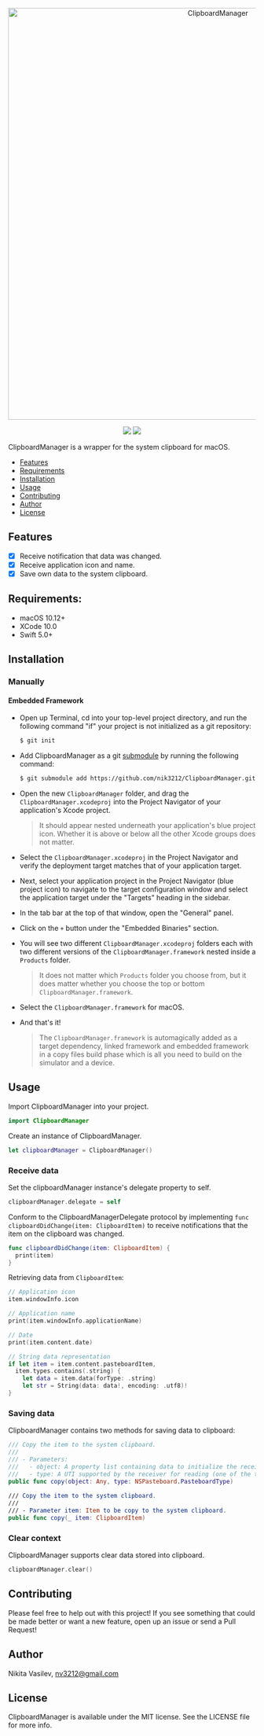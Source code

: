 <p align="center">
<img src="https://user-images.githubusercontent.com/17319991/57161104-5c07b400-6df3-11e9-8384-8699ba82cbd6.png" alt="ClipboardManager" title="ClipboardManager" width="838"/>
</p>

<p align="center">
<a href="https://travis-ci.org/nik3212/ClipboardManager"><img src="https://img.shields.io/travis/nik3212/ClipboardManager/master.svg"></a>
<a href="https://github.com/nik3212/ClipboardManager/blob/master/LICENSE"><img src="https://img.shields.io/badge/License-MIT-blue.svg"></a>

ClipboardManager is a wrapper for the system clipboard for macOS.

- [Features](#features)
- [Requirements](#requirements)
- [Installation](#installation)
- [Usage](#usage)
- [Contributing](#contributing)
- [Author](#author)
- [License](#license)

## Features

- [x] Receive notification that data was changed.
- [x] Receive application icon and name.
- [x] Save own data to the system clipboard.

## Requirements:

* macOS 10.12+
* XCode 10.0
* Swift 5.0+

## Installation

### Manually

#### Embedded Framework

* Open up Terminal, cd into your top-level project directory, and run the following command "if" your project is not initialized as a git repository:

  ```bash
  $ git init
  ```
* Add ClipboardManager as a git [submodule](http://git-scm.com/docs/git-submodule) by running the following command:
  ```bash
  $ git submodule add https://github.com/nik3212/ClipboardManager.git
  ```
* Open the new `ClipboardManager` folder, and drag the `ClipboardManager.xcodeproj` into the Project Navigator of your application's Xcode project. 
  > It should appear nested underneath your application's blue project icon. Whether it is above or below all the other Xcode groups does not matter.
  
* Select the `ClipboardManager.xcodeproj` in the Project Navigator and verify the deployment target matches that of your application target.
* Next, select your application project in the Project Navigator (blue project icon) to navigate to the target configuration window and select the application target under the "Targets" heading in the sidebar.
* In the tab bar at the top of that window, open the "General" panel.
* Click on the `+` button under the "Embedded Binaries" section.
* You will see two different `ClipboardManager.xcodeproj` folders each with two different versions of the `ClipboardManager.framework` nested inside a `Products` folder.
    > It does not matter which `Products` folder you choose from, but it does matter whether you choose the top or bottom `ClipboardManager.framework`.
* Select the `ClipboardManager.framework` for macOS.
* And that's it!
  > The `ClipboardManager.framework` is automagically added as a target dependency, linked framework and embedded framework in a copy files build phase which is all you need to build on the simulator and a device.

## Usage

Import ClipboardManager into your project.

``` swift
import ClipboardManager
```

Create an instance of ClipboardManager.

``` swift
let clipboardManager = ClipboardManager()
```

### Receive data

Set the clipboardManager instance's delegate property to self.

``` swift
clipboardManager.delegate = self
```

Conform to the ClipboardManagerDelegate protocol by implementing `func clipboardDidChange(item: ClipboardItem)` to receive notifications that the item on the clipboard was changed.

``` swift
func clipboardDidChange(item: ClipboardItem) {
  print(item)
}
```

Retrieving data from `ClipboardItem`:

``` swift
// Application icon
item.windowInfo.icon

// Application name
print(item.windowInfo.applicationName)

// Date
print(item.content.date)

// String data representation
if let item = item.content.pasteboardItem,
  item.types.contains(.string) {
    let data = item.data(forType: .string)
    let str = String(data: data!, encoding: .utf8)!
}
```

### Saving data

ClipboardManager contains two methods for saving data to clipboard:

``` swift
/// Copy the item to the system clipboard.
///
/// - Parameters:
///   - object: A property list containing data to initialize the receiver.
///   - type: A UTI supported by the receiver for reading (one of the types returned by readableTypes(for:)).
public func copy(object: Any, type: NSPasteboard.PasteboardType)
    
/// Copy the item to the system clipboard.
///
/// - Parameter item: Item to be copy to the system clipboard.
public func copy(_ item: ClipboardItem)
```

### Clear context

ClipboardManager supports clear data stored into clipboard.

``` swift
clipboardManager.clear()
```

## Contributing

Please feel free to help out with this project! If you see something that could be made better or want a new feature, open up an issue or send a Pull Request!

## Author

Nikita Vasilev, nv3212@gmail.com

## License

ClipboardManager is available under the MIT license. See the LICENSE file for more info.
